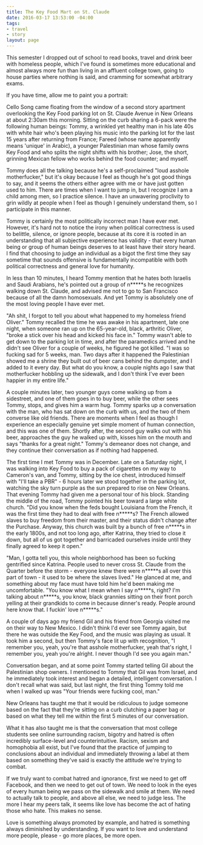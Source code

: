 ```yaml
---
title: The Key Food Mart on St. Claude
date: 2016-03-17 13:53:00 -04:00
tags:
- travel
- story
layout: page
---
```


This semester I dropped out of school to read books, travel and drink beer with homeless people, which I've found is sometimes more educational and almost always more fun than living in an affluent college town, going to house parties where nothing is said, and cramming for somewhat arbitrary exams.

If you have time, allow me to paint you a portrait:

Cello Song came floating from the window of a second story apartment overlooking the Key Food parking lot on St. Claude Avenue in New Orleans at about 2:30am this morning. Sitting on the curb sharing a 6-pack were the following human beings: Tommy, a wrinkled yet healthy man in his late 40s with white hair who's been playing his music into the parking lot for the last 15 years after returning from France; Fareed (whose name apparently means 'unique' in Arabic), a younger Palestinian man whose family owns Key Food and who splits the night shifts with his brother; Jose, the short, grinning Mexican fellow who works behind the food counter; and myself.

Tommy does all the talking because he's a self-proclaimed "loud asshole motherfucker," but it's okay because I feel as though he's got good things to say, and it seems the others either agree with me or have just gotten used to him. There are times when I want to jump in, but I recognize I am a child among men, so I practice silence. I have an unwavering proclivity to grin wildly at people when I feel as though I genuinely understand them, so I participate in this manner.

Tommy is certainly the most politically incorrect man I have ever met. However, it's hard not to notice the irony when political correctness is used to belittle, silence, or ignore people, because at its core it is rooted in an understanding that all subjective experience has validity - that every human being or group of human beings deserves to at least have their story heard. I find that choosing to judge an individual as a bigot the first time they say sometime that sounds offensive is fundamentally incompatible with both political correctness and general love for humanity.

In less than 10 minutes, I heard Tommy mention that he hates both Israelis and Saudi Arabians, he's pointed out a group of n\*\*\*\*\*s he recognizes walking down St. Claude, and advised me not to go to San Francisco because of all the damn homosexuals. And yet Tommy is absolutely one of the most loving people I have ever met.

"Ah shit, I forgot to tell you about what happened to my homeless friend Oliver." Tommy recalled the time he was awake in his apartment, late one night, when someone ran up on the 65-year-old, black, arthritic Oliver, "broke a stick over his head and kicked his face in." Tommy wasn't able to get down to the parking lot in time, and after the paramedics arrived and he didn't see Oliver for a couple of weeks, he figured he got killed. "I was so fucking sad for 5 weeks, man. Two days after it happened the Palestinian showed me a shrine they built out of beer cans behind the dumpster, and I added to it every day. But what do you know, a couple nights ago I saw that motherfucker hobbling up the sidewalk, and I don't think I've ever been happier in my entire life."

A couple minutes later, two younger guys come walking up from a sidestreet, and one of them goes in to buy beer, while the other sees Tommy, stops, and gives him a warm hug. Tommy sparks up a conversation with the man, who has sat down on the curb with us, and the two of them converse like old friends. There are moments when I feel as though I experience an especially genuine yet simple moment of human connection, and this was one of them. Shortly after, the second guy walks out with his beer, approaches the guy he walked up with, kisses him on the mouth and says "thanks for a great night." Tommy's demeanor does not change, and they continue their conversation as if nothing had happened.

The first time I met Tommy was in December. Late on a Saturday night, I was walking into Key Food to buy a pack of cigarettes on my way to Cameron's van, and Tommy, sitting by the ice chest, introduced himself with "I'll take a PBR" - 6 hours later we stood together in the parking lot, watching the sky turn purple as the sun prepared to rise on New Orleans. That evening Tommy had given me a personal tour of his block. Standing the middle of the road, Tommy pointed his beer toward a large white church. "Did you know when the feds bought Louisiana from the French, it was the first time they had to deal with free n\*\*\*\*\*s? The French allowed slaves to buy freedom from their master, and their status didn't change after the Purchase. Anyway, this church was built by a bunch of free n\*\*\*\*\*s in the early 1800s, and not too long ago, after Katrina, they tried to close it down, but all of us got together and barricaded ourselves inside until they finally agreed to keep it open."

"Man, I gotta tell you, this whole neighborhood has been so fucking gentrified since Katrina. People used to never cross St. Claude from the Quarter before the storm - everyone knew there were n\*\*\*\*\*s all over this part of town - it used to be where the slaves lived." He glanced at me, and something about my face must have told him he'd been making me uncomfortable. "You know what I mean when I say n\*\*\*\*\*s, right? I'm talking about n\*\*\*\*\*s, you know, black grannies sitting on their front porch yelling at their grandkids to come in because dinner's ready. People around here know that. I fuckin' love n\*\*\*\*\*s."

A couple of days ago my friend Gil and his friend from Georgia visited me on their way to New Mexico. I didn't think I'd ever see Tommy again, but there he was outside the Key Food, and the music was playing as usual. It took him a second, but then Tommy's face lit up with recognition, "I remember you, yeah, you're that asshole motherfucker, yeah that's right, I remember you, yeah you're alright. I never though I'd see you again man."

Conversation began, and at some point Tommy started telling Gil about the Palestinian shop owners. I mentioned to Tommy that Gil was from Israel, and he immediately took interest and began a detailed, intelligent conversation. I don't recall what was said, but last night, the first thing Tommy told me when I walked up was "Your friends were fucking cool, man."

New Orleans has taught me that it would be ridiculous to judge someone based on the fact that they're sitting on a curb clutching a paper bag or based on what they tell me within the first 5 minutes of our conversation.

What it has also taught me is that the conversation that most college students see online surrounding racism, bigotry and hatred is often incredibly surface-level and counterintuitive. Racism, sexism and homophobia all exist, but I've found that the practice of jumping to conclusions about an individual and immediately throwing a label at them based on something they've said is exactly the attitude we're trying to combat.

If we truly want to combat hatred and ignorance, first we need to get off Facebook, and then we need to get out of town. We need to look in the eyes of every human being we pass on the sidewalk and smile at them. We need to actually talk to people, and above all else, we need to judge less. The more I hear my peers talk, it seems like love has become the act of hating those who hate. This makes no sense.

Love is something always promoted by example, and hatred is something always diminished by understanding. If you want to love and understand more people, please - go more places, be more open.